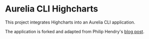 # Aurelia CLI Highcharts

This project integrates Highcharts into an Aurelia CLI application.

The application is forked and adapted from Philip Hendry's [blog post](http://blog.philiphendry.me.uk/2015/09/15/creating-a-highchart-component-in-aurelia).
